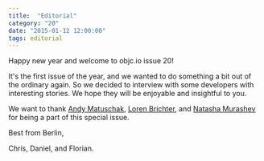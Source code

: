 ```yaml
---
title:  "Editorial"
category: "20"
date: "2015-01-12 12:00:00"
tags: editorial
---
```


Happy new year and welcome to objc.io issue 20!

It's the first issue of the year, and we wanted to do something a bit out of the ordinary again. So we decided to interview with some developers with interesting stories. We hope they will be enjoyable and insightful to you.

We want to thank [Andy Matuschak](/issue-20/andy-matuschak.html), [Loren Brichter](/issue-20/loren-brichter.html), and [Natasha Murashev](/issue-20/natasha-murashev.html) for being a part of this special issue.

Best from Berlin,

Chris, Daniel, and Florian.